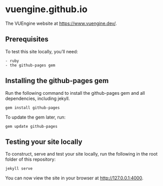 # vuengine.github.io

The VUEngine website at https://www.vuengine.dev/.

## Prerequisites

To test this site locally, you’ll need:

    - ruby
    - the github-pages gem

## Installing the github-pages gem

Run the following command to install the github-pages gem and all dependencies, including jekyll.

    gem install github-pages

To update the gem later, run:

    gem update github-pages

## Testing your site locally

To construct, serve and test your site locally, run the following in the root folder of this repository:

    jekyll serve

You can now view the site in your browser at http://127.0.0.1:4000.
